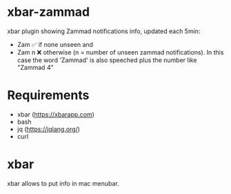 # xbar-zammad
xbar plugin showing Zammad notifications info, updated each 5min:
- Zam ✅ if none unseen and
- Zam n ❌ otherwise (n = number of unseen zammad notifications). In this case the word 'Zammad' is also speeched plus the number like "Zammad 4"

# Requirements
- xbar (https://xbarapp.com)
- bash
- jq (https://jqlang.org/)
- curl

# xbar
xbar allows to put info in mac menubar.

